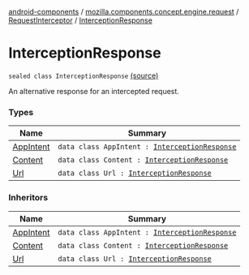 [android-components](../../../index.md) / [mozilla.components.concept.engine.request](../../index.md) / [RequestInterceptor](../index.md) / [InterceptionResponse](./index.md)

# InterceptionResponse

`sealed class InterceptionResponse` [(source)](https://github.com/mozilla-mobile/android-components/blob/master/components/concept/engine/src/main/java/mozilla/components/concept/engine/request/RequestInterceptor.kt#L18)

An alternative response for an intercepted request.

### Types

| Name | Summary |
|---|---|
| [AppIntent](-app-intent/index.md) | `data class AppIntent : `[`InterceptionResponse`](./index.md) |
| [Content](-content/index.md) | `data class Content : `[`InterceptionResponse`](./index.md) |
| [Url](-url/index.md) | `data class Url : `[`InterceptionResponse`](./index.md) |

### Inheritors

| Name | Summary |
|---|---|
| [AppIntent](-app-intent/index.md) | `data class AppIntent : `[`InterceptionResponse`](./index.md) |
| [Content](-content/index.md) | `data class Content : `[`InterceptionResponse`](./index.md) |
| [Url](-url/index.md) | `data class Url : `[`InterceptionResponse`](./index.md) |
